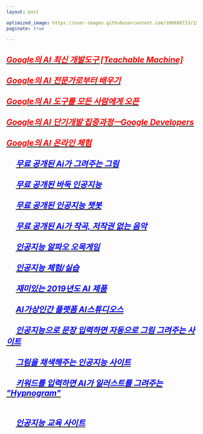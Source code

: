 ```yaml
---
layout: post

optimized_image: https://user-images.githubusercontent.com/100888733/156873478-acffbd58-d65d-48c3-a931-62a35da5cfe5.jpg
paginate: true

---
```

[<span style="color:red">***Google의 AI 최신 개발도구 [Teachable Machine]***</span>](https://teachablemachine.withgoogle.com/) <br> <br>
[<span style="color:red">***Google의 AI 전문가로부터 배우기***</span>](https://ai.google/education/) <br> <br>
[<span style="color:red">***Google의 AI 도구를 모든 사람에게 오픈***</span>](https://ai.google/tools/) <br> <br>
[<span style="color:red">***Google의 AI 단기개발 집중과정ㅡGoogle Developers***</span>](https://developers.google.com/machine-learning/crash-course) <br> <br>
[<span style="color:red">***Google의 AI 온라인 체험***</span>](http://www.minaminjee.com/) <br> <br>
&nbsp;&nbsp;&nbsp;&nbsp;&nbsp;[<span style="color:blue">***무료 공개된 Ai가 그려주는 그림***</span>](https://cunicuni.tistory.com/274) <br> <br>
&nbsp;&nbsp;&nbsp;&nbsp;&nbsp;[<span style="color:blue">***무료 공개된 바둑 인공지능***</span>](http://www.joeunmart.com/bbs/board.php?bo_table=kubuntu_board&wr_id=19) <br> <br>
&nbsp;&nbsp;&nbsp;&nbsp;&nbsp;[<span style="color:blue">***무료 공개된 인공지능 챗봇***</span>](https://www.addie.co.kr/) <br> <br>
&nbsp;&nbsp;&nbsp;&nbsp;&nbsp;[<span style="color:blue">***무료 공개된 Ai가 작곡, 저작권 없는 음악***</span>](https://m.blog.naver.com/PostView.naver?isHttpsRedirect=true&blogId=huihi68&logNo=220986605991) <br> <br>
&nbsp;&nbsp;&nbsp;&nbsp;&nbsp;[<span style="color:blue">***인공지능 알파오 오목게임***</span>](http://omok.ggemdol.com/) <br> <br>
&nbsp;&nbsp;&nbsp;&nbsp;&nbsp;[<span style="color:blue">***인공지능 체험/실습***</span>](https://www.hellosoft.fun/aidemo/) <br> <br>
&nbsp;&nbsp;&nbsp;&nbsp;&nbsp;[<span style="color:blue">***재미있는 2019년도 AI 제품***</span>](https://doooob.tistory.com/42) <br> <br>
&nbsp;&nbsp;&nbsp;&nbsp;&nbsp;[<span style="color:blue">***AI가상인간 플랫폼 AI스튜디오스***</span>](https://aistudios.com/?gclid=Cj0KCQiA95aRBhCsARIsAC2xvfxs4rxSXkb1ovRPiFNSY9Tx5T_-CdkwOyLGq30EGOTSgQNaOOjll8QaAm_FEALw_wcB) <br> <br>
&nbsp;&nbsp;&nbsp;&nbsp;&nbsp;[<span style="color:blue">***인공지능으로 문장 입력하면 자동으로 그림 그려주는 사이트***</span>](https://aitown.tistory.com/837) <br> <br>
&nbsp;&nbsp;&nbsp;&nbsp;&nbsp;[<span style="color:blue">***그림을 채색해주는 인공지능 사이트***</span>](https://wooncloud.tistory.com/50) <br> <br>
&nbsp;&nbsp;&nbsp;&nbsp;&nbsp;[<span style="color:blue">***키워드를 입력하면 AI가 일러스트를 그려주는 "Hypnogram"***</span>](https://kosis.kr/index/index.do) <br> <br>
 <br>
  &nbsp;&nbsp;&nbsp;&nbsp;&nbsp;[<span style="color:blue">***인공지능 교육 사이트***</span>](https://carriedata.tistory.com/entry/%EC%B4%88%EC%A4%91%EB%93%B1-%EC%9D%B8%EA%B3%B5%EC%A7%80%EB%8A%A5-%EA%B5%90%EC%9C%A1-%EA%B4%80%EB%A0%A8-%EC%82%AC%EC%9D%B4%ED%8A%B8-%EB%AA%A8%EC%9D%8C) <br> <br>
 ---
  
